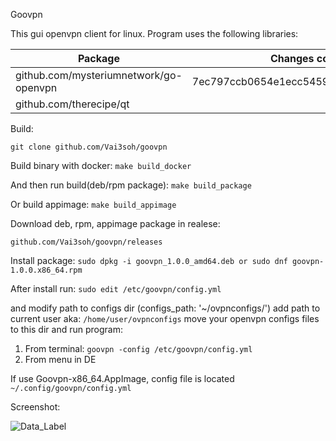 Goovpn

This gui openvpn client for linux.
Program uses the following libraries:

| Package                                   | Changes commits 
| ----------------------------------------- | ----------------------------------------
| github.com/mysteriumnetwork/go-openvpn    | 7ec797ccb0654e1ecc5459b1199471afcf2e9554
| github.com/therecipe/qt                   |

Build:

```git clone github.com/Vai3soh/goovpn```

Build binary with docker:
```make build_docker```

And then run build(deb/rpm package):
```make build_package```

Or build appimage:
```make build_appimage```

Download deb, rpm, appimage package in realese:

```github.com/Vai3soh/goovpn/releases```

Install package:
```sudo dpkg -i goovpn_1.0.0_amd64.deb or sudo dnf goovpn-1.0.0.x86_64.rpm```

After install run:
```sudo edit /etc/goovpn/config.yml```

and modify path to configs dir (configs_path: '~/ovpnconfigs/')
add path to current user aka: ```/home/user/ovpnconfigs```
move your openvpn configs files to this dir and run program:

1. From terminal: ```goovpn -config /etc/goovpn/config.yml```
2. From menu in DE 

If use Goovpn-x86_64.AppImage, config file is located ```~/.config/goovpn/config.yml```

Screenshot:


![Data_Label](https://raw.githubusercontent.com/Vai3soh/goovpn/master/goovpn_screen.png)


